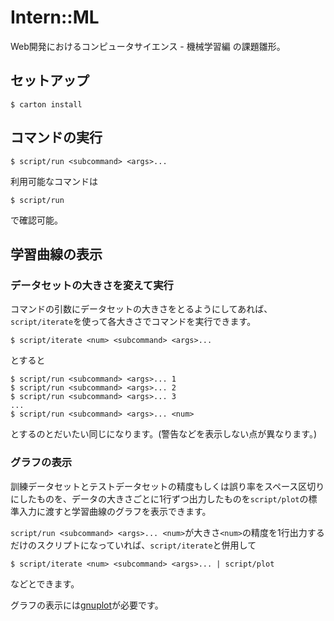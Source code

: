 # Intern::ML

Web開発におけるコンピュータサイエンス - 機械学習編 の課題雛形。

## セットアップ

```
$ carton install
```

## コマンドの実行

```
$ script/run <subcommand> <args>...
```

利用可能なコマンドは

```
$ script/run
```

で確認可能。

## 学習曲線の表示

### データセットの大きさを変えて実行

コマンドの引数にデータセットの大きさをとるようにしてあれば、`script/iterate`を使って各大きさでコマンドを実行できます。

```
$ script/iterate <num> <subcommand> <args>...
```

とすると

```
$ script/run <subcommand> <args>... 1
$ script/run <subcommand> <args>... 2
$ script/run <subcommand> <args>... 3
...
$ script/run <subcommand> <args>... <num>
```

とするのとだいたい同じになります。(警告などを表示しない点が異なります。)

### グラフの表示

訓練データセットとテストデータセットの精度もしくは誤り率をスペース区切りにしたものを、データの大きさごとに1行ずつ出力したものを`script/plot`の標準入力に渡すと学習曲線のグラフを表示できます。

`script/run <subcommand> <args>... <num>`が大きさ`<num>`の精度を1行出力するだけのスクリプトになっていれば、`script/iterate`と併用して

```
$ script/iterate <num> <subcommand> <args>... | script/plot
```

などとできます。

グラフの表示には[gnuplot](http://www.gnuplot.info/)が必要です。

